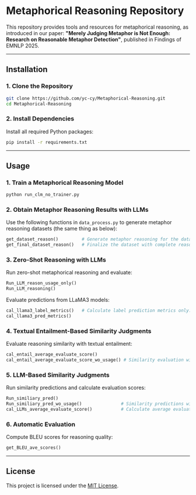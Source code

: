 # Metaphorical Reasoning Repository

This repository provides tools and resources for metaphorical reasoning, as introduced in our paper: **"Merely Judging Metaphor is Not Enough: Research on Reasonable Metaphor Detection"**, published in Findings of EMNLP 2025.  

---

## Installation

### 1. Clone the Repository
```bash
git clone https://github.com/yc-cy/Metaphorical-Reasoning.git
cd Metaphorical-Reasoning
```

### 2. Install Dependencies
Install all required Python packages:
```bash
pip install -r requirements.txt
```

---

## Usage

### 1. Train a Metaphorical Reasoning Model
```bash
python run_clm_no_trainer.py
```

### 2. Obtain Metaphor Reasoning Results with LLMs
Use the following functions in `data_process.py` to generate metaphor reasoning datasets (the same thing as below):
```python
get_dataset_reason()         # Generate metaphor reasoning for the dataset.
get_final_dataset_reason()   # Finalize the dataset with complete reasoning annotations.
```

### 3. Zero-Shot Reasoning with LLMs
Run zero-shot metaphorical reasoning and evaluate:
```python
Run_LLM_reason_usage_only() 
Run_LLM_reasoning()          
```

Evaluate predictions from LLaMA3 models:
```python
cal_llama3_label_metrics()   # Calculate label prediction metrics only.
cal_llama3_pred_metrics()   
```

### 4. Textual Entailment-Based Similarity Judgments
Evaluate reasoning similarity with textual entailment:
```python
cal_entail_average_evaluate_score()          
cal_entail_average_evaluate_score_wo_usage() # Similarity evaluation without usage context.
```

### 5. LLM-Based Similarity Judgments
Run similarity predictions and calculate evaluation scores:
```python
Run_similiary_pred()                        
Run_similiary_pred_wo_usage()               # Similarity predictions without usage context.
cal_LLMs_average_evaluate_score()           # Calculate average evaluation scores.
```

### 6. Automatic Evaluation
Compute BLEU scores for reasoning quality:
```python
get_BLEU_ave_scores()
```

---

## License

This project is licensed under the [MIT License](LICENSE).
